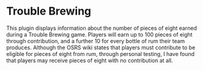 # Trouble Brewing
This plugin displays information about the number of pieces of eight earned during a Trouble Brewing game.
Players will earn up to 100 pieces of eight through contribution, and a further 10 for every bottle of rum their team
produces. Although the OSRS wiki states that players must contribute to be eligible for pieces of eight from rum,
through personal testing, I have found that players may receive pieces of eight with no contribution at all.